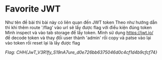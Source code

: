 # Favorite JWT

Như tên đề bài thì bài này có liên quan đến JWT token
Theo như hướng dẫn thì khi thêm route '/flag' vào url sẽ lấy được flag với điều kiện đúng token
Mình inspect và vào tab storage để lấy token.
Mình sử dụng https://jwt.io/ để decode token và thay đối user thành 'admin' rồi copy và patse vào lại vào token rồi reset lại là lấy được flag

*Flag: CHH{JwT_V3R1fy_S19nA7ure_d0e726bb6375046d0c4cf1d4b9cfcf74}*